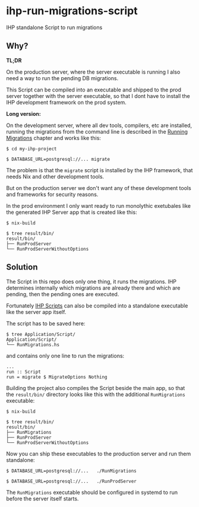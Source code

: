 # ihp-run-migrations-script
IHP standalone Script to run migrations

## Why?
**TL;DR**

On the production server, where the server executable is running I also need a way to run the pending DB migrations.

This Script can be compiled into an executable and shipped to the prod server together with the server executable,
so that I dont have to install the IHP development framework on the prod system.

**Long version:**

On the development server, where all dev tools, compilers, etc are installed, running the migrations from the command line is described in the [Running Migrations](https://ihp.digitallyinduced.com/Guide/database-migrations.html#running-migrations) chapter and works like this:
```
$ cd my-ihp-project

$ DATABASE_URL=postgresql://... migrate
```

The problem is that the `migrate` script is installed by the IHP framework, that needs Nix and other development tools.

But on the production server we don't want any of these development tools and frameworks for security reasons.

In the prod environment I only want ready to run monolythic exetubales like the generated IHP Server app that is created like this:
```
$ nix-build

$ tree result/bin/
result/bin/
├── RunProdServer
└── RunProdServerWithoutOptions
```

## Solution
The Script in this repo does only one thing, it runs the migrations.
IHP determines internally which migrations are already there and which are pending, then the pending ones are executed.

Fortunately [IHP Scripts](https://ihp.digitallyinduced.com/Guide/scripts.html) can also be compiled into a standalone executable like the server app itself.

The script has to be saved here:
```
$ tree Application/Script/
Application/Script/
└── RunMigrations.hs
```

and contains only one line to run the migrations:
```
...
run :: Script
run = migrate $ MigrateOptions Nothing
```

Building the project also compiles the Script beside the main app, so that the `result/bin/` directory looks like this with the additional `RunMigrations` executable:
```
$ nix-build

$ tree result/bin/
result/bin/
├── RunMigrations
├── RunProdServer
└── RunProdServerWithoutOptions
```

Now you can ship these executables to the production server and run them standalone:
```
$ DATABASE_URL=postgresql://...   ./RunMigrations

$ DATABASE_URL=postgresql://...   ./RunProdServer
```

The `RunMigrations` executable should be configured in systemd to run before the server itself starts.
